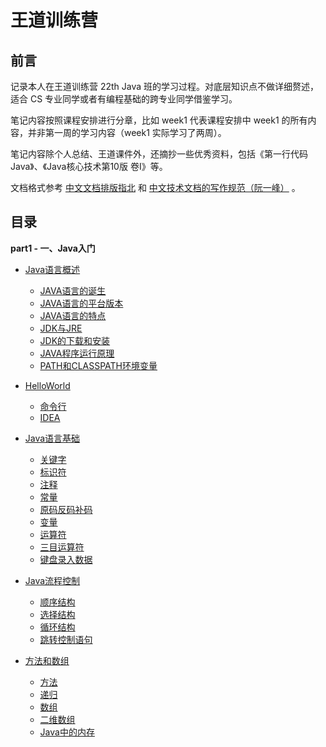 # 王道训练营

## 前言

记录本人在王道训练营 22th Java 班的学习过程。对底层知识点不做详细赘述，适合 CS 专业同学或者有编程基础的跨专业同学借鉴学习。   

笔记内容按照课程安排进行分章，比如 week1 代表课程安排中 week1 的所有内容，并非第一周的学习内容（week1 实际学习了两周）。

笔记内容除个人总结、王道课件外，还摘抄一些优秀资料，包括《第一行代码Java》、《Java核心技术第10版 卷Ⅰ》等。

文档格式参考 <a href = "https://github.com/sparanoid/chinese-copywriting-guidelines">中文文档排版指北</a> 和 <a href = "https://github.com/ruanyf/document-style-guide">中文技术文档的写作规范（阮一峰）</a> 。  


## 目录

**part1 - 一、Java入门**  

- [Java语言概述](./part1/一、Java入门/REAMDE.md/#Java语言概述)  
  - [JAVA语言的诞生](#JAVA语言的诞生)
  - [JAVA语言的平台版本](#JAVA语言的平台版本)
  - [JAVA语言的特点](#JAVA语言的特点)
  - [JDK与JRE](#JDK与JRE)
  - [JDK的下载和安装](#JDK的下载和安装)
  - [JAVA程序运行原理](#JAVA程序运行原理)
  - [PATH和CLASSPATH环境变量](#PATH和CLASSPATH环境变量)

- [HelloWorld](#HelloWorld)  
  - [命令行](#命令行)  
  - [IDEA](#IDEA)

- [Java语言基础](#Java语言基础)  
  - [关键字](#关键字)
  - [标识符](#标识符)
  - [注释](#注释)
  - [常量](#常量)
  - [原码反码补码](#原码反码补码)
  - [变量](#变量)
  - [运算符](#运算符)
  - [三目运算符](#三目运算符)
  - [键盘录入数据](#键盘录入数据)

- [Java流程控制](#Java流程控制)  
  - [顺序结构](#顺序结构)  
  - [选择结构](#选择结构)  
  - [循环结构](#循环结构)
  - [跳转控制语句](#跳转控制语句)

- [方法和数组](#方法和数组)  
  - [方法](#方法)  
  - [递归](#递归)
  - [数组](#数组)
  - [二维数组](#二维数组)
  - [Java中的内存](#Java中的内存)